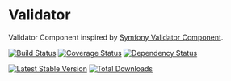 Validator
=========

Validator Component inspired by [Symfony Validator Component](https://github.com/symfony/Validator).

[build]: https://travis-ci.org/toaotc/Validator
[package]: https://packagist.org/packages/toa/validator
[coverage]: https://coveralls.io/r/toaotc/Validator
[dependency]: https://www.versioneye.com/user/projects/5230672d632bac1097000a25

[![Build Status](https://travis-ci.org/toaotc/Validator.png)][build]
[![Coverage Status](https://coveralls.io/repos/toaotc/Validator/badge.png)][coverage]
[![Dependency Status](https://www.versioneye.com/user/projects/5230672d632bac1097000a25/badge.png)][dependency]

[![Latest Stable Version](https://poser.pugx.org/toa/validator/v/stable.png "Latest Stable Version")][package]
[![Total Downloads](https://poser.pugx.org/toa/validator/downloads.png "Total Downloads")][package]
